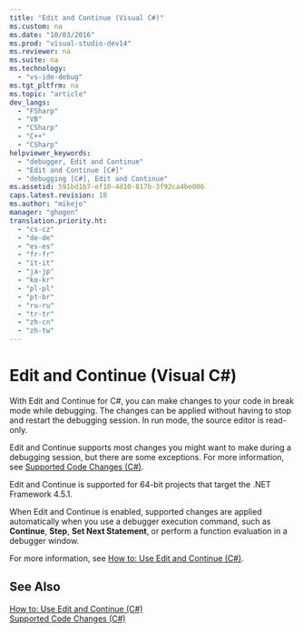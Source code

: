 ```yaml
---
title: "Edit and Continue (Visual C#)"
ms.custom: na
ms.date: "10/03/2016"
ms.prod: "visual-studio-dev14"
ms.reviewer: na
ms.suite: na
ms.technology: 
  - "vs-ide-debug"
ms.tgt_pltfrm: na
ms.topic: "article"
dev_langs: 
  - "FSharp"
  - "VB"
  - "CSharp"
  - "C++"
  - "CSharp"
helpviewer_keywords: 
  - "debugger, Edit and Continue"
  - "Edit and Continue [C#]"
  - "debugging [C#], Edit and Continue"
ms.assetid: 591bd1b7-ef10-4d10-817b-3f92ca4be006
caps.latest.revision: 18
ms.author: "mikejo"
manager: "ghogen"
translation.priority.ht: 
  - "cs-cz"
  - "de-de"
  - "es-es"
  - "fr-fr"
  - "it-it"
  - "ja-jp"
  - "ko-kr"
  - "pl-pl"
  - "pt-br"
  - "ru-ru"
  - "tr-tr"
  - "zh-cn"
  - "zh-tw"
---
```

# Edit and Continue (Visual C#)
With Edit and Continue for C#, you can make changes to your code in break mode while debugging. The changes can be applied without having to stop and restart the debugging session. In run mode, the source editor is read-only.  
  
 Edit and Continue supports most changes you might want to make during a debugging session, but there are some exceptions. For more information, see [Supported Code Changes (C#)](../VS_debugger/supported-code-changes--csharp-.md).  
  
 Edit and Continue is supported for 64-bit projects that target the .NET Framework 4.5.1.  
  
 When Edit and Continue is enabled, supported changes are applied automatically when you use a debugger execution command, such as **Continue**, **Step**, **Set Next Statement**, or perform a function evaluation in a debugger window.  
  
 For more information, see [How to: Use Edit and Continue (C#)](../VS_debugger/how-to--use-edit-and-continue--csharp-.md).  
  
## See Also  
 [How to: Use Edit and Continue (C#)](../VS_debugger/how-to--use-edit-and-continue--csharp-.md)   
 [Supported Code Changes (C#)](../VS_debugger/supported-code-changes--csharp-.md)